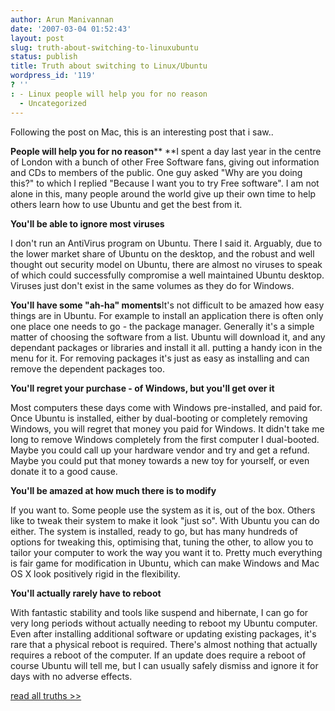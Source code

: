 ```yaml
---
author: Arun Manivannan
date: '2007-03-04 01:52:43'
layout: post
slug: truth-about-switching-to-linuxubuntu
status: publish
title: Truth about switching to Linux/Ubuntu
wordpress_id: '119'
? ''
: - Linux people will help you for no reason
  - Uncategorized
---
```


Following the post on Mac, this is an interesting post that i saw..

**People will help you for no reason**** **I spent a day last year in the
centre of London with a bunch of other Free Software fans, giving out
information and CDs to members of the public. One guy asked "Why are you doing
this?" to which I replied "Because I want you to try Free software". I am not
alone in this, many people around the world give up their own time to help
others learn how to use Ubuntu and get the best from it.

**You'll be able to ignore most viruses**

I don't run an AntiVirus program on Ubuntu. There I said it. Arguably, due to
the lower market share of Ubuntu on the desktop, and the robust and well
thought out security model on Ubuntu, there are almost no viruses to speak of
which could successfully compromise a well maintained Ubuntu desktop. Viruses
just don't exist in the same volumes as they do for Windows.

**You'll have some "ah-ha" moments**It's not difficult to be amazed how easy
things are in Ubuntu. For example to install an application there is often
only one place one needs to go - the package manager. Generally it's a simple
matter of choosing the software from a list. Ubuntu will download it, and any
dependant packages or libraries and install it all. putting a handy icon in
the menu for it. For removing packages it's just as easy as installing and can
remove the dependent packages too.

**You'll regret your purchase - of Windows, but you'll get over it**

Most computers these days come with Windows pre-installed, and paid for. Once
Ubuntu is installed, either by dual-booting or completely removing Windows,
you will regret that money you paid for Windows. It didn't take me long to
remove Windows completely from the first computer I dual-booted. Maybe you
could call up your hardware vendor and try and get a refund. Maybe you could
put that money towards a new toy for yourself, or even donate it to a good
cause.

**You'll be amazed at how much there is to modify**

If you want to. Some people use the system as it is, out of the box. Others
like to tweak their system to make it look "just so". With Ubuntu you can do
either. The system is installed, ready to go, but has many hundreds of options
for tweaking this, optimising that, tuning the other, to allow you to tailor
your computer to work the way you want it to. Pretty much everything is fair
game for modification in Ubuntu, which can make Windows and Mac OS X look
positively rigid in the flexibility.

**You'll actually rarely have to reboot**

With fantastic stability and tools like suspend and hibernate, I can go for
very long periods without actually needing to reboot my Ubuntu computer. Even
after installing additional software or updating existing packages, it's rare
that a physical reboot is required. There's almost nothing that actually
requires a reboot of the computer. If an update does require a reboot of
course Ubuntu will tell me, but I can usually safely dismiss and ignore it for
days with no adverse effects.

[read all truths >>][1]

   [1]: http://popey.com/The_Truth_About_Switching

